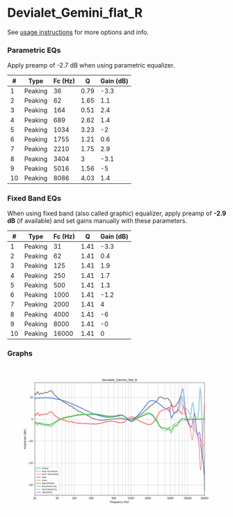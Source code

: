 # Devialet_Gemini_flat_R
See [usage instructions](https://github.com/jaakkopasanen/AutoEq#usage) for more options and info.

### Parametric EQs
Apply preamp of -2.7 dB when using parametric equalizer.

|   # | Type    |   Fc (Hz) |    Q |   Gain (dB) |
|-----|---------|-----------|------|-------------|
|   1 | Peaking |        36 | 0.79 |        -3.3 |
|   2 | Peaking |        62 | 1.65 |         1.1 |
|   3 | Peaking |       164 | 0.51 |         2.4 |
|   4 | Peaking |       689 | 2.62 |         1.4 |
|   5 | Peaking |      1034 | 3.23 |        -2   |
|   6 | Peaking |      1755 | 1.21 |         0.6 |
|   7 | Peaking |      2210 | 1.75 |         2.9 |
|   8 | Peaking |      3404 | 3    |        -3.1 |
|   9 | Peaking |      5016 | 1.56 |        -5   |
|  10 | Peaking |      8086 | 4.03 |         1.4 |

### Fixed Band EQs
When using fixed band (also called graphic) equalizer, apply preamp of **-2.9 dB** (if available) and set gains manually with these parameters.

|   # | Type    |   Fc (Hz) |    Q |   Gain (dB) |
|-----|---------|-----------|------|-------------|
|   1 | Peaking |        31 | 1.41 |        -3.3 |
|   2 | Peaking |        62 | 1.41 |         0.4 |
|   3 | Peaking |       125 | 1.41 |         1.9 |
|   4 | Peaking |       250 | 1.41 |         1.7 |
|   5 | Peaking |       500 | 1.41 |         1.3 |
|   6 | Peaking |      1000 | 1.41 |        -1.2 |
|   7 | Peaking |      2000 | 1.41 |         4   |
|   8 | Peaking |      4000 | 1.41 |        -6   |
|   9 | Peaking |      8000 | 1.41 |        -0   |
|  10 | Peaking |     16000 | 1.41 |         0   |

### Graphs
![](./Devialet_Gemini_flat_R.png)
